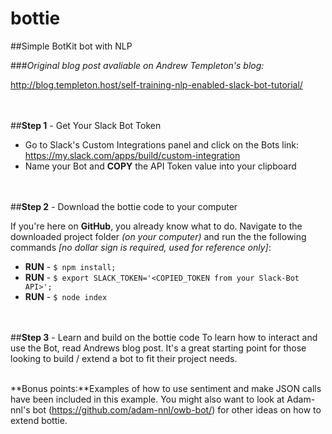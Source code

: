 # bottie
##Simple BotKit bot with NLP

###*Original blog post avaliable on Andrew Templeton's blog:* 

http://blog.templeton.host/self-training-nlp-enabled-slack-bot-tutorial/


<br><br>
##**Step 1** - Get Your Slack Bot Token

- Go to Slack's Custom Integrations panel and click on the Bots link: https://my.slack.com/apps/build/custom-integration
- Name your Bot and **COPY** the API Token value into your clipboard


<br><br>
##**Step 2** - Download the bottie code to your computer

If you're here on **GitHub**, you already know what to do. Navigate to the downloaded project folder *(on your computer)* and run the the following commands *[no dollar sign is required, used for reference only]*:

- **RUN** - `$ npm install;`
- **RUN** - `$ export SLACK_TOKEN='<COPIED_TOKEN from your Slack-Bot API>';`
- **RUN** - `$ node index`


<br><br>
##**Step 3** - Learn and build on the bottie code
To learn how to interact and use the Bot, read Andrews blog post. It's a great starting point for those looking to build / extend a bot to fit their project needs.  


<br>**Bonus points:**Examples of how to use sentiment and make JSON calls have been included in this example. You might also want to look at Adam-nnl's bot (https://github.com/adam-nnl/owb-bot/) for other ideas on how to extend bottie.
